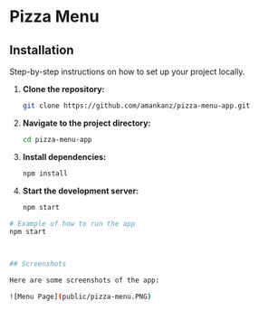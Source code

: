 # Pizza Menu

## Installation

Step-by-step instructions on how to set up your project locally.

1. **Clone the repository:**
   ```sh
   git clone https://github.com/amankanz/pizza-menu-app.git
   ```
2. **Navigate to the project directory:**
   ```sh
   cd pizza-menu-app
   ```
3. **Install dependencies:**
   ```sh
   npm install
   ```
4. **Start the development server:**
   ```sh
   npm start
   ```

```sh
# Example of how to run the app
npm start



## Screenshots

Here are some screenshots of the app:

![Menu Page](public/pizza-menu.PNG)
```
